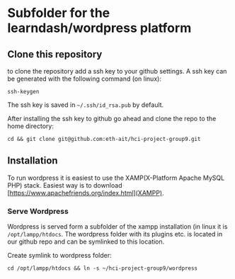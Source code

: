 # Subfolder for the learndash/wordpress platform

## Clone this repository
to clone the repository add a ssh key to your github settings. A ssh key can be generated with the following command (on linux):
```
ssh-keygen
```
The ssh key is saved in `~/.ssh/id_rsa.pub` by default.

After installing the ssh key to github go ahead and clone the repo to the home directory:
```
cd && git clone git@github.com:eth-ait/hci-project-group9.git
```

## Installation
To run wordpress it is easiest to use the XAMP(X-Platform Apache MySQL PHP) stack. Easiest way is to download [https://www.apachefriends.org/index.html](XAMPP).

### Serve Wordpress
Wordpress is served form a subfolder of the xampp installation (in linux it is `/opt/lampp/htdocs`. The wordpress folder with its plugins etc. is located in our github repo and can be symlinked to this location.

Create symlink to wordpress folder:
```
cd /opt/lampp/htdocs && ln -s ~/hci-project-group9/wordpress
```
